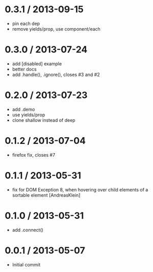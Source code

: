 
0.3.1 / 2013-09-15
==================

 * pin each dep
 * remove yields/prop, use component/each

0.3.0 / 2013-07-24
==================

 * add [disabled] example
 * better docs
 * add .handle(), .ignore(), closes #3 and #2

0.2.0 / 2013-07-23
==================

 * add .demo
 * use yields/prop
 * clone shallow instead of deep

0.1.2 / 2013-07-04
==================

 * firefox fix, closes #7

0.1.1 / 2013-05-31
==================

 * fix for DOM Exception 8, when hovering over child elements of a sortable element [AndreasKlein]

0.1.0 / 2013-05-31
==================

 * add .connect()

0.0.1 / 2013-05-07
==================

  * Initial commit
